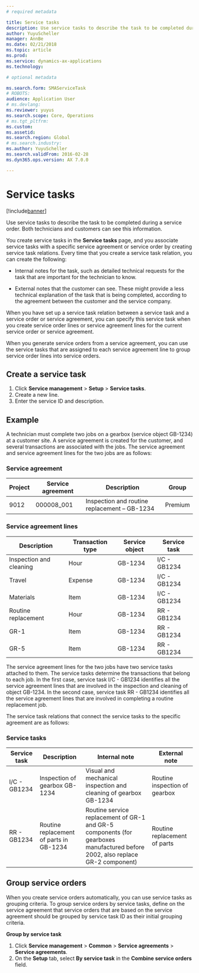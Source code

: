 ```yaml
---
# required metadata

title: Service tasks 
description: Use service tasks to describe the task to be completed during a service order. Both technicians and customers can see this information. 
author: YuyuScheller
manager: AnnBe
ms.date: 02/21/2018
ms.topic: article
ms.prod: 
ms.service: dynamics-ax-applications
ms.technology: 

# optional metadata

ms.search.form: SMAServiceTask
# ROBOTS: 
audience: Application User
# ms.devlang: 
ms.reviewer: yuyus
ms.search.scope: Core, Operations
# ms.tgt_pltfrm: 
ms.custom: 
ms.assetid: 
ms.search.region: Global
# ms.search.industry: 
ms.author: YuyuScheller
ms.search.validFrom: 2016-02-28
ms.dyn365.ops.version: AX 7.0.0

---
```


# Service tasks  

[!include[banner](../includes/banner.md)]

Use service tasks to describe the task to be completed during a service order.
Both technicians and customers can see this information.

You create service tasks in the **Service tasks** page, and you associate service
tasks with a specific service agreement or service order by creating service
task relations. Every time that you create a service task relation, you can
create the following:

-  Internal notes for the task, such as detailed technical requests for the
task that are important for the technician to know.

-  External notes that the customer can see. These might provide a less
technical explanation of the task that is being completed, according to the
agreement between the customer and the service company.

When you have set up a service task relation between a service task and a
service order or service agreement, you can specify this service task when you
create service order lines or service agreement lines for the current service
order or service agreement.

When you generate service orders from a service agreement, you can use the
service tasks that are assigned to each service agreement line to group service
order lines into service orders.

## Create a service task

1. Click **Service management** \> **Setup** \> **Service tasks**.
2. Create a new line.
3. Enter the service ID and description.

## Example

A technician must complete two jobs on a gearbox (service object GB-1234) at a
customer site. A service agreement is created for the customer, and several
transactions are associated with the jobs. The service agreement and service
agreement lines for the two jobs are as follows:

### Service agreement

| Project | Service agreement | Description                                  | Group   |
|---------|-------------------|----------------------------------------------|---------|
| 9012    | 000008\_001       | Inspection and routine replacement – GB-1234 | Premium |

### Service agreement lines

| Description             | Transaction type | Service object | Service task |
|-------------------------|------------------|----------------|--------------|
| Inspection and cleaning | Hour             | GB-1234        | I/C - GB1234 |
| Travel                  | Expense          | GB-1234        | I/C - GB1234 |
| Materials               | Item             | GB-1234        | I/C - GB1234 |
| Routine replacement     | Hour             | GB-1234        | RR - GB1234  |
| GR-1                    | Item             | GB-1234        | RR - GB1234  |
| GR-5                    | Item             | GB-1234        | RR - GB1234  |

The service agreement lines for the two jobs have two service tasks attached to
them. The service tasks determine the transactions that belong to each job. In
the first case, service task I/C - GB1234 identifies all the service agreement
lines that are involved in the inspection and cleaning of object GB-1234. In the
second case, service task RR - GB1234 identifies all the service agreement lines
that are involved in completing a routine replacement job.

The service task relations that connect the service tasks to the specific
agreement are as follows:

### Service tasks

| Service task | Description                             | Internal note                                                                                                                 | External note                 |
|--------------|-----------------------------------------|-------------------------------------------------------------------------------------------------------------------------------|-------------------------------|
| I/C - GB1234 | Inspection of gearbox GB-1234           | Visual and mechanical inspection and cleaning of gearbox GB-1234                                                              | Routine inspection of gearbox |
| RR - GB1234  | Routine replacement of parts in GB-1234 | Routine service replacement of GR-1 and GR-5 components (for gearboxes manufactured before 2002, also replace GR-2 component) | Routine replacement of parts  |

## Group service orders

When you create service orders automatically, you can use service tasks as
grouping criteria. To group service orders by service tasks, define on the
service agreement that service orders that are based on the service agreement
should be grouped by service task ID as their initial grouping criteria.

**Group by service task**

1. Click **Service management** \> **Common** \> **Service agreements** \> **Service agreements**.
2. On the **Setup** tab, select **By service task** in the **Combine service orders** field.



